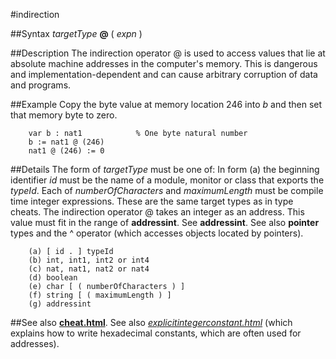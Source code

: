 
#indirection

##Syntax
_targetType_ **@** ( _expn_ )



##Description
The indirection operator @ is used to access values that lie at absolute machine addresses in the computer's memory. This is dangerous and implementation-dependent and can cause arbitrary corruption of data and programs.



##Example
Copy the byte value at memory location 246 into _b_ and then set that memory byte to zero.


        var b : nat1            % One byte natural number
        b := nat1 @ (246)
        nat1 @ (246) := 0
##Details
The form of _targetType_ must be one of:
In form (a) the beginning identifier _id_ must be the name of a module, monitor or class that exports the _typeId_. Each of _numberOfCharacters_ and _maximumLength_ must be compile time integer expressions. These are the same target types as in type cheats.
The indirection operator @ takes an integer as an address. This value must fit in the range of **addressint**. See **addressint**. See also **pointer** types and the ^ operator (which accesses objects located by pointers).


        (a) [ id . ] typeId
        (b) int, int1, int2 or int4
        (c) nat, nat1, nat2 or nat4
        (d) boolean
        (e) char [ ( numberOfCharacters ) ]
        (f) string [ ( maximumLength ) ]
        (g) addressint
##See also
**[cheat.html](cheat)**. See also _[explicitintegerconstant.html](explicitIntegerConstant)_ (which explains how to write hexadecimal constants, which are often used for addresses).



